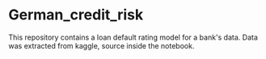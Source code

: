 # German_credit_risk

This repository contains a loan default rating model for a bank's data. 
Data was extracted from kaggle, source inside the notebook.
